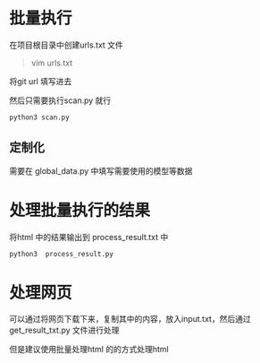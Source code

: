 # 批量执行

在项目根目录中创建urls.txt 文件
> vim urls.txt

将git url 填写进去

然后只需要执行scan.py 就行
```sh
python3 scan.py 
```

## 定制化
需要在 global_data.py 中填写需要使用的模型等数据


# 处理批量执行的结果
将html 中的结果输出到 process_result.txt 中

```sh 
python3  process_result.py
```



# 处理网页

可以通过将网页下载下来，复制其中的内容，放入input.txt，然后通过 get_result_txt.py 文件进行处理

但是建议使用批量处理html 的的方式处理html